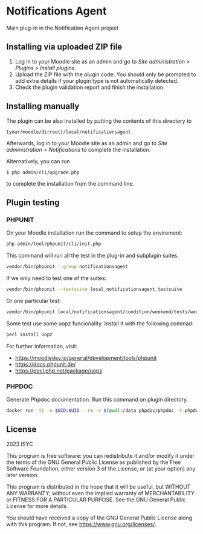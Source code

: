 # Notifications Agent #

Main plug-in in the Notification Agent project

## Installing via uploaded ZIP file ##

1. Log in to your Moodle site as an admin and go to _Site administration >
   Plugins > Install plugins_.
2. Upload the ZIP file with the plugin code. You should only be prompted to add
   extra details if your plugin type is not automatically detected.
3. Check the plugin validation report and finish the installation.

## Installing manually ##

The plugin can be also installed by putting the contents of this directory to

    {your/moodle/dirroot}/local/notificationsagent

Afterwards, log in to your Moodle site as an admin and go to _Site administration >
Notifications_ to complete the installation.

Alternatively, you can run

    $ php admin/cli/upgrade.php

to complete the installation from the command line.

## Plugin testing

### PHPUNIT

On your Moodle installation run the command to setup the enviroment:
```sh
php admin/tool/phpunit/cli/init.php
```

This command will run all the test in the plug-in and subplugin suites.
```sh
vendor/bin/phpunit --group notificationsagent
```

If we only need to test one of the suites:
```sh
vendor/bin/phpunit --testsuite local_notificationsagent_testsuite
```

Or one particular test:
```sh
vendor/bin/phpunit local/notificationsagent/condition/weekend/tests/weekend_test.php
```

Some test use some uopz funcionality. Install it with the following commad:
```sh
pecl install uopz
```

For further information, visit:

- <https://moodledev.io/general/development/tools/phpunit>
- <https://docs.phpunit.de/>
- <https://pecl.php.net/package/uopz>

### PHPDOC
Generate Phpdoc documentation. Run this command on plugin directory.
```sh
docker run -ti -u $UID:$UID --rm -v $(pwd):/data phpdoc/phpdoc -t phpdoc
```


## License ##

2023 ISYC

This program is free software: you can redistribute it and/or modify it under
the terms of the GNU General Public License as published by the Free Software
Foundation, either version 3 of the License, or (at your option) any later
version.

This program is distributed in the hope that it will be useful, but WITHOUT ANY
WARRANTY; without even the implied warranty of MERCHANTABILITY or FITNESS FOR A
PARTICULAR PURPOSE.  See the GNU General Public License for more details.

You should have received a copy of the GNU General Public License along with
this program.  If not, see <https://www.gnu.org/licenses/>.
